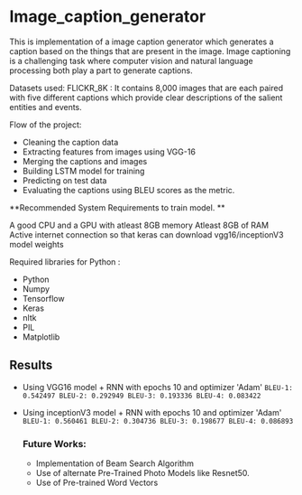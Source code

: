 # Image_caption_generator

This is implementation of a image caption generator which generates a caption based on the things that are present in the image. Image captioning is a challenging task where computer vision and natural language processing both play a part to generate captions.

Datasets used: FLICKR_8K : It contains 8,000 images that are each paired with five different captions which provide clear descriptions of the salient entities and events. 

Flow of the project:

- Cleaning the caption data
- Extracting features from images using VGG-16
- Merging the captions and images
- Building LSTM model for training
- Predicting on test data
- Evaluating the captions using BLEU scores as the metric.

**Recommended System Requirements to train model. **

A good CPU and a GPU with atleast 8GB memory
Atleast 8GB of RAM
Active internet connection so that keras can download vgg16/inceptionV3 model weights

Required libraries for Python :

- Python 
- Numpy 
- Tensorflow 
- Keras 
- nltk 
- PIL 
- Matplotlib 
    
## Results    
- Using VGG16 model + RNN with epochs 10 and optimizer 'Adam'
`
    BLEU-1: 0.542497
    BLEU-2: 0.292949
    BLEU-3: 0.193336
    BLEU-4: 0.083422
    `
- Using inceptionV3 model + RNN with epochs 10 and optimizer 'Adam'
`
    BLEU-1: 0.560461
    BLEU-2: 0.304736
    BLEU-3: 0.198677
    BLEU-4: 0.086893`
    
  ### Future Works:
  - Implementation of Beam Search Algorithm
  - Use of alternate Pre-Trained Photo Models like Resnet50.
  - Use of Pre-trained Word Vectors

